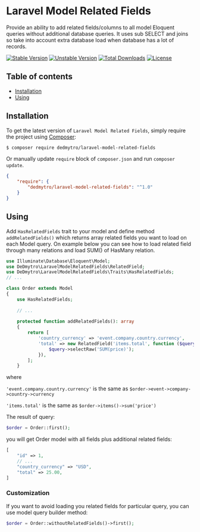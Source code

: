 # Laravel Model Related Fields

Provide an ability to add related fields/columns to all model Eloquent queries without additional database queries.
It uses sub SELECT and joins so take into account extra database load when database has a lot of records.

[![Stable Version][badge_stable]][link_packagist]
[![Unstable Version][badge_unstable]][link_packagist]
[![Total Downloads][badge_downloads]][link_packagist]
[![License][badge_license]][link_license]

## Table of contents

* [Installation](#installation)
* [Using](#using)

## Installation

To get the latest version of `Laravel Model Related Fields`, simply require the project using [Composer](https://getcomposer.org):

```bash
$ composer require dedmytro/laravel-model-related-fields
```

Or manually update `require` block of `composer.json` and run `composer update`.

```json
{
    "require": {
        "dedmytro/laravel-model-related-fields": "^1.0"
    }
}
```

## Using

Add `HasRelatedFields` trait to your model and define method `addRelatedFields()` 
which returns array related fields you want to load on each Model query.
On example below you can see how to load related field through many relations and load SUM() of HasMany relation.

```php
use Illuminate\Database\Eloquent\Model;
use DeDmytro\LaravelModelRelatedFields\RelatedField;
use DeDmytro\LaravelModelRelatedFields\Traits\HasRelatedFields;
// ...

class Order extends Model
{
    use HasRelatedFields;
    
    // ...
    
    protected function addRelatedFields(): array
    {
        return [
            'country_currency' => 'event.company.country.currency',
            'total' => new RelatedField('items.total', function ($query) {
                $query->selectRaw('SUM(price)');
            }),
        ];
    }
```
where

`'event.company.country.currency'` is the same as `$order->event->company->country->currency`

`'items.total'` is the same as `$order->items()->sum('price')`

The result of query:
```php
$order = Order::first();
```
you will get Order model with all fields plus additional related fields:
```php
[
    "id" => 1,
    // ...
    "country_currency" => "USD",
    "total" => 25.00,
]
```

### Customization

If you want to avoid loading you related fields for particular query, you can use model query builder method:

```php
$order = Order::withoutRelatedFields()->first();
```
    

[badge_downloads]:      https://img.shields.io/packagist/dt/dedmytro/laravel-model-related-fields.svg?style=flat-square

[badge_license]:        https://img.shields.io/packagist/l/dedmytro/laravel-model-related-fields.svg?style=flat-square

[badge_stable]:         https://img.shields.io/github/v/release/dedmytro/laravel-model-related-fields?label=stable&style=flat-square

[badge_unstable]:       https://img.shields.io/badge/unstable-dev--main-orange?style=flat-square

[link_license]:         LICENSE

[link_packagist]:       https://packagist.org/packages/dedmytro/laravel-model-related-fields
